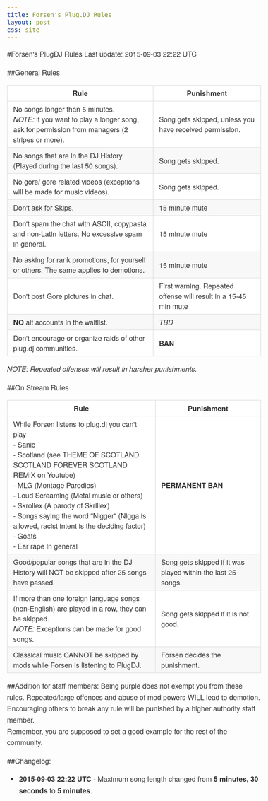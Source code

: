 ```yaml
---
title: Forsen's Plug.DJ Rules
layout: post
css: site
---
```

#Forsen's PlugDJ Rules
Last update: 2015-09-03 22:22 UTC

##General Rules

| Rule      | Punishment   |
|-----------|--------------|
| No songs longer than 5 minutes. <br>*NOTE:* if you want to play a longer song, ask for permission from managers (2 stripes or more). | Song gets skipped, unless you have received permission. |
| No songs that are in the DJ History (Played during the last 50 songs). | Song gets skipped. |
| No gore/ gore related videos (exceptions will be made for music videos). | Song gets skipped. |
| Don't ask for Skips. | 15 minute mute |
| Don't spam the chat with ASCII, copypasta and non-Latin letters. No excessive spam in general. | 15 minute mute |
| No asking for rank promotions, for yourself or others. The same applies to demotions. | 15 minute mute |
| Don't post Gore pictures in chat. | First warning. Repeated offense will result in a 15-45 min mute |
| **NO** alt accounts in the waitlist. | *TBD* |
| Don't encourage or organize raids of other plug.dj communities. | **BAN** |

*NOTE: Repeated offenses will result in harsher punishments.*

##On Stream Rules

| Rule      | Punishment   |
|-----------|--------------|
| While Forsen listens to plug.dj you can't play<br> - Sanic<br> - Scotland (see THEME OF SCOTLAND SCOTLAND FOREVER SCOTLAND REMIX on Youtube)<br> - MLG (Montage Parodies)<br> - Loud Screaming (Metal music or others)<br> - Skrollex (A parody of Skrillex)<br> - Songs saying the word "Nigger" (Nigga is allowed, racist intent is the deciding factor)<br> - Goats<br> - Ear rape in general<br> | **PERMANENT BAN** |
| Good/popular songs that are in the DJ History will NOT be skipped after 25 songs have passed. | Song gets skipped if it was played within the last 25 songs. |
| If more than one foreign language songs (non-English) are played in a row, they can be skipped.<br>*NOTE:* Exceptions can be made for good songs. | Song gets skipped if it is not good. |
| Classical music CANNOT be skipped by mods while Forsen is listening to PlugDJ. | Forsen decides the punishment. |

##Addition for staff members:
Being purple does not exempt you from these rules. Repeated/large offences and abuse of mod powers WILL lead to demotion.  
Encouraging others to break any rule will be punished by a higher authority staff member.  
Remember, you are supposed to set a good example for the rest of the community.  

##Changelog:
 * **2015-09-03 22:22 UTC** - Maximum song length changed from **5 minutes, 30 seconds** to **5 minutes**.


<style>
body {
    font-family: "Helvetica Neue", Helvetica, "Segoe UI", Arial, freesans, sans-serif;
    color: #333;
    font-size: 16px;
    line-height: 1.6;
}
table th,  table td {
    padding: 6px 13px;
    border: 1px solid #ddd;
}
table {
    border-collapse: collapse;
    border-spacing: 2px;
}

table tr {
  border-top: 1px solid #ccc;
  background-color: #fff;
}
table tr:nth-child(2n) {
  background-color: #f8f8f8;
}
</style>
